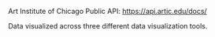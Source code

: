 Art Institute of Chicago Public API: https://api.artic.edu/docs/

Data visualized across three different data visualization tools.

